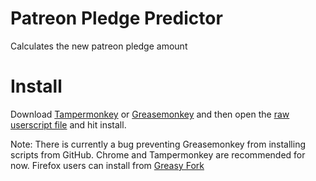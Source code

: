 # Patreon Pledge Predictor
Calculates the new patreon pledge amount

# Install
Download [Tampermonkey](https://tampermonkey.net/) or [Greasemonkey](https://addons.mozilla.org/en-US/firefox/addon/greasemonkey/) and then open the [raw userscript file](https://raw.githubusercontent.com/compujosh/patreon-pledge-calc/master/patreon_pledge_predictor.user.js) and hit install.

Note: There is currently a bug preventing Greasemonkey from installing scripts from GitHub. Chrome and Tampermonkey are recommended for now. Firefox users can install from [Greasy Fork](https://greasyfork.org/en/scripts/36124-patreon-pledge-predictor)
